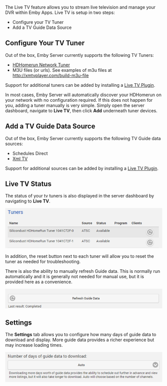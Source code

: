 The Live TV feature allows you to stream live television and manage your DVR within Emby Apps. Live TV is setup in two steps:

* Configure your TV Tuner
* Add a TV Guide Data Source

## Configure Your TV Tuner

Out of the box, Emby Server currently supports the following TV Tuners:

* [HDHomerun Network Tuner](HDHomerun)
* M3U files (or urls). See examples of m3u files at http://xmtvplayer.com/build-m3u-file

Support for additional tuners can be added by installing a [Live TV Plugin](Live-TV-Plugins).

In most cases, Emby Server will automatically discover your HDHomerun on your network with no configuration required. If this does not happen for you, adding a tuner manually is very simple.  Simply open the server dashboard, navigate to **Live TV**, then click **Add** underneath tuner devices.

## Add a TV Guide Data Source

Out of the box, Emby Server currently supports the following TV Guide data sources:

* Schedules Direct
* [Xml TV](XmlTv)

Support for additional sources can be added by installing a [Live TV Plugin](Live-TV-Plugins).

## Live TV Status

The status of your tv tuners is also displayed in the server dashboard by navigating to **Live TV**.

![](images/server/livetv3.png)

In addition, the reset button next to each tuner will allow you to reset the tuner as needed for troubleshooting.

There is also the ability to manually refresh Guide data. This is normally run automatically and it is generally not needed for manual use, but it is provided here as a convenience.

![](images/server/livetv2.png)

## Settings

The **Settings** tab allows you to configure how many days of guide data to download and display. More guide data provides a richer experience but may increase loading times.

![](images/server/livetv4.png)